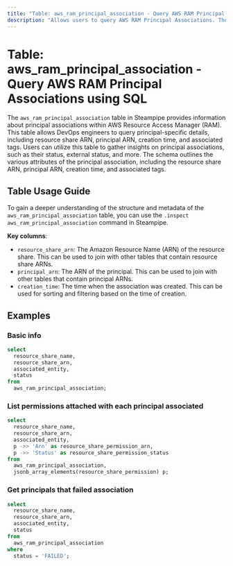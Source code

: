 ```yaml
---
title: "Table: aws_ram_principal_association - Query AWS RAM Principal Associations using SQL"
description: "Allows users to query AWS RAM Principal Associations. The `aws_ram_principal_association` table in Steampipe provides information about principal associations within AWS Resource Access Manager (RAM). This table allows DevOps engineers to query principal-specific details, including resource share ARN, principal ARN, creation time, and associated tags. Users can utilize this table to gather insights on principal associations, such as their status, external status, and more. The schema outlines the various attributes of the principal association, including the resource share ARN, principal ARN, creation time, and associated tags."
---
```


# Table: aws_ram_principal_association - Query AWS RAM Principal Associations using SQL

The `aws_ram_principal_association` table in Steampipe provides information about principal associations within AWS Resource Access Manager (RAM). This table allows DevOps engineers to query principal-specific details, including resource share ARN, principal ARN, creation time, and associated tags. Users can utilize this table to gather insights on principal associations, such as their status, external status, and more. The schema outlines the various attributes of the principal association, including the resource share ARN, principal ARN, creation time, and associated tags.

## Table Usage Guide

To gain a deeper understanding of the structure and metadata of the `aws_ram_principal_association` table, you can use the `.inspect aws_ram_principal_association` command in Steampipe.

**Key columns**:

- `resource_share_arn`: The Amazon Resource Name (ARN) of the resource share. This can be used to join with other tables that contain resource share ARNs.
- `principal_arn`: The ARN of the principal. This can be used to join with other tables that contain principal ARNs.
- `creation_time`: The time when the association was created. This can be used for sorting and filtering based on the time of creation.

## Examples

### Basic info

```sql
select
  resource_share_name,
  resource_share_arn,
  associated_entity,
  status
from
  aws_ram_principal_association;
```

### List permissions attached with each principal associated

```sql
select
  resource_share_name,
  resource_share_arn,
  associated_entity,
  p ->> 'Arn' as resource_share_permission_arn,
  p ->> 'Status' as resource_share_permission_status
from
  aws_ram_principal_association,
  jsonb_array_elements(resource_share_permission) p;
```

### Get principals that failed association

```sql
select
  resource_share_name,
  resource_share_arn,
  associated_entity,
  status
from
  aws_ram_principal_association
where
  status = 'FAILED';
```